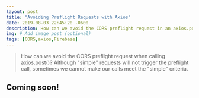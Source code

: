```yaml
---
layout: post
title: "Avoiding Preflight Requests with Axios"
date: 2019-08-03 22:45:20 -0600
description: How can we avoid the CORS preflight request in an axios.post()?
img: # Add image post (optional)
tags: [CORS,axios,Firebase]
---
```

>How can we avoid the CORS preflight request when calling axios.post()? Although "simple" requests will not trigger the preflight call, sometimes we cannot make our calls meet the "simple" criteria.

## Coming soon!
